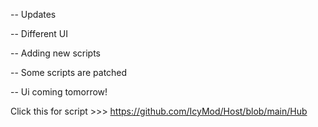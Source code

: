 -- Updates

-- Different UI

-- Adding new scripts

-- Some scripts are patched 

-- Ui coming tomorrow!



Click this for script >>> https://github.com/IcyMod/Host/blob/main/Hub
